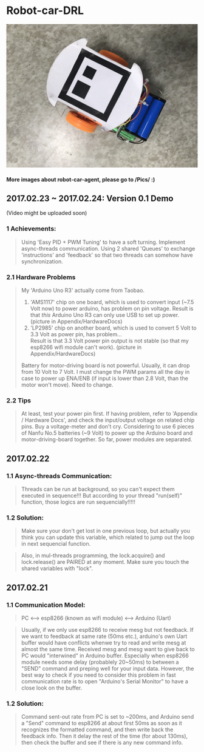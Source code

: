 # Robot-car-DRL


![view from top](Pics/bird_view.jpg)

#### More images about robot-car-agent, please go to /Pics/ :)

## 2017.02.23 ~ 2017.02.24: Version 0.1 Demo 
(Video might be uploaded soon)

### 1 Achievements:
> Using 'Easy PID + PWM Tuning'  to have a soft turning.
> Implement async-threads communication. Using 2 shared 'Queues' to exchange 'instructions' and 'feedback' so that two threads can somehow have synchronization.

### 2.1 Hardware Problems
> My 'Arduino Uno R3' actually come from Taobao. 
> 1) 'AMS1117' chip on one board, which is used to convert input (~7.5 Volt now) to power arduino, has problem on pin voltage. 
> Result is that *this* Arduino Uno R3  can only use USB to set up power. (picture in Appendix/HardwareDocs)
> 2) 'LP2985' chip on another board, which is used to convert 5 Volt to 3.3 Volt as power pin, has problem...  
> Result is that 3.3 Volt power pin output is not stable (so that my esp8266 wifi module can't work). (picture in Appendix/HardwareDocs)
> 
> Battery for motor-driving board is not powerful. Usually, it can drop from 10 Volt to 7 Volt.
> I must change the PWM params all the day in case to power up ENA/ENB (if input is lower than 2.8 Volt, than the motor won't move). Need to change.

### 2.2 Tips
> At least, test your power pin first. If having problem, refer to 'Appendix / Hardware Docs', and check the input/output voltage on related chip pins.
> Buy a voltage-meter and don't cry.
> Considering to use 6 pieces of Nanfu No.5 batteries (~9 Volt) to power up the Arduino board and motor-driving-board together. So far, power modules are separated.

## 2017.02.22

### 1.1 Async-threads Communication:
> Threads can be run at background, so you can't expect them executed in sequence!!!  But according to your thread "run(self)" function, those logics are run sequencially!!!!!

### 1.2 Solution:
> Make sure your don't get lost in one previous loop, but actually you think you can update this variable, which related to jump out the loop in next sequencial function.

> Also, in mul-threads programming, the lock.acquire() and  lock.release() are PAIRED at any moment. Make sure you touch the shared variables with "lock".



##  2017.02.21

### 1.1 Communication Model:
>  PC <--> esp8266 (known as wifi module) <--> Arduino (Uart)

>  Usually, if we only use esp8266 to receive mesg but not feedback. If we want to feedback at same rate (50ms etc.), arduino's own Uart buffer would have conflicts whenwe try to read and write mesg at almost the same time.
>  Received mesg and mesg want to give back to PC would "interwined" in Arduino buffer. Especially when esp8266 module needs some delay (probablely 20~50ms) to between a "SEND" command and preping well for your input data. However, the best way to check if you need to consider this problem in fast communication rate is to open "Arduino's Serial Monitor" to have a close look on the buffer.

### 1.2 Solution:
>  Command sent-out rate from PC is set to ~200ms, and Arduino send a "Send" command to esp8266 at about first 50ms as soon as it recognizes the formatted command, and then write back the feedback info. Then it delay the rest of the time (for about 130ms), then check the buffer and see if there is any new command info. 